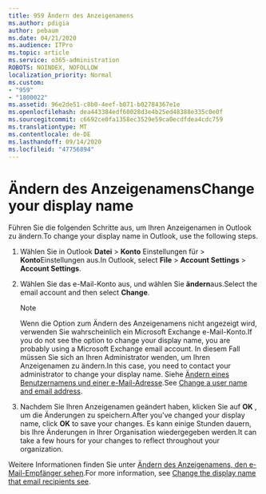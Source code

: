 ```yaml
---
title: 959 Ändern des Anzeigenamens
ms.author: pdigia
author: pebaum
ms.date: 04/21/2020
ms.audience: ITPro
ms.topic: article
ms.service: o365-administration
ROBOTS: NOINDEX, NOFOLLOW
localization_priority: Normal
ms.custom:
- "959"
- "1800022"
ms.assetid: 96e2de51-c8b0-4eef-b071-b02784367e1e
ms.openlocfilehash: dea443384edf60028d3e4b25ed48388e335c0e0f
ms.sourcegitcommit: c6692ce0fa1358ec3529e59ca0ecdfdea4cdc759
ms.translationtype: MT
ms.contentlocale: de-DE
ms.lasthandoff: 09/14/2020
ms.locfileid: "47756894"
---
```

# <a name="change-your-display-name"></a><span data-ttu-id="1f087-102">Ändern des Anzeigenamens</span><span class="sxs-lookup"><span data-stu-id="1f087-102">Change your display name</span></span>
  
<span data-ttu-id="1f087-103">Führen Sie die folgenden Schritte aus, um Ihren Anzeigenamen in Outlook zu ändern.</span><span class="sxs-lookup"><span data-stu-id="1f087-103">To change your display name in Outlook, use the following steps.</span></span>
  
1. <span data-ttu-id="1f087-104">Wählen Sie in Outlook **Datei** \> **Konto** Einstellungen für \> **Konto**Einstellungen aus.</span><span class="sxs-lookup"><span data-stu-id="1f087-104">In Outlook, select **File** \> **Account Settings** \> **Account Settings**.</span></span>

2. <span data-ttu-id="1f087-105">Wählen Sie das e-Mail-Konto aus, und wählen Sie **ändern**aus.</span><span class="sxs-lookup"><span data-stu-id="1f087-105">Select the email account and then select **Change**.</span></span>

    > [!NOTE]
    > <span data-ttu-id="1f087-106">Wenn die Option zum Ändern des Anzeigenamens nicht angezeigt wird, verwenden Sie wahrscheinlich ein Microsoft Exchange e-Mail-Konto.</span><span class="sxs-lookup"><span data-stu-id="1f087-106">If you do not see the option to change your display name, you are probably using a Microsoft Exchange email account.</span></span> <span data-ttu-id="1f087-107">In diesem Fall müssen Sie sich an Ihren Administrator wenden, um Ihren Anzeigenamen zu ändern.</span><span class="sxs-lookup"><span data-stu-id="1f087-107">In this case, you need to contact your administrator to change your display name.</span></span> <span data-ttu-id="1f087-108">Siehe [Ändern eines Benutzernamens und einer e-Mail-Adresse](https://docs.microsoft.com/microsoft-365/admin/add-users/change-a-user-name-and-email-address).</span><span class="sxs-lookup"><span data-stu-id="1f087-108">See [Change a user name and email address](https://docs.microsoft.com/microsoft-365/admin/add-users/change-a-user-name-and-email-address).</span></span>
  
3. <span data-ttu-id="1f087-109">Nachdem Sie Ihren Anzeigenamen geändert haben, klicken Sie auf **OK** , um die Änderungen zu speichern.</span><span class="sxs-lookup"><span data-stu-id="1f087-109">After you've changed your display name, click **OK** to save your changes.</span></span> <span data-ttu-id="1f087-110">Es kann einige Stunden dauern, bis Ihre Änderungen in Ihrer Organisation wiedergegeben werden.</span><span class="sxs-lookup"><span data-stu-id="1f087-110">It can take a few hours for your changes to reflect throughout your organization.</span></span>

<span data-ttu-id="1f087-111">Weitere Informationen finden Sie unter [Ändern des Anzeigenamens, den e-Mail-Empfänger sehen](https://support.office.com/article/2b53331a-ba2a-4803-88dc-ac9fe376c8a9.aspx).</span><span class="sxs-lookup"><span data-stu-id="1f087-111">For more information, see [Change the display name that email recipients see](https://support.office.com/article/2b53331a-ba2a-4803-88dc-ac9fe376c8a9.aspx).</span></span>
  